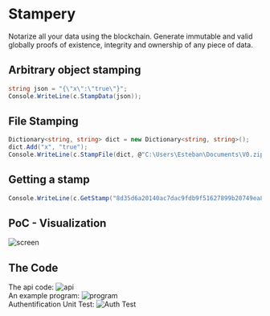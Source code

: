 # Stampery
Notarize all your data using the blockchain. Generate immutable and valid globally proofs of existence, integrity and ownership of any piece of data.

## Arbitrary object stamping
```C#
string json = "{\"x\":\"true\"}";
Console.WriteLine(c.StampData(json));
```

## File Stamping
```C#
Dictionary<string, string> dict = new Dictionary<string, string>();
dict.Add("x", "true");
Console.WriteLine(c.StampFile(dict, @"C:\Users\Esteban\Documents\V0.zip"));
```

## Getting a stamp
```C#
Console.WriteLine(c.GetStamp("8d35d6a20140ac7dac9fdb9f51627899b20749ea87609f3a5d337dab5dff7c70"));
```

## PoC - Visualization
![screen](https://i.gyazo.com/963a28812757497357af2f85eca03a17.png)


## The Code

The api code: ![api](https://github.com/sankosk/Stampery-C-/blob/master/Stampery/ClassLibrary1/Client.cs)  
An example program: ![program](https://github.com/sankosk/Stampery-C-/blob/master/Stampery/Example/Program.cs)  
Authentification Unit Test: ![Auth Test](https://github.com/sankosk/Stampery-C-/blob/master/Stampery/ApiTest/UnitTest1.cs)  
